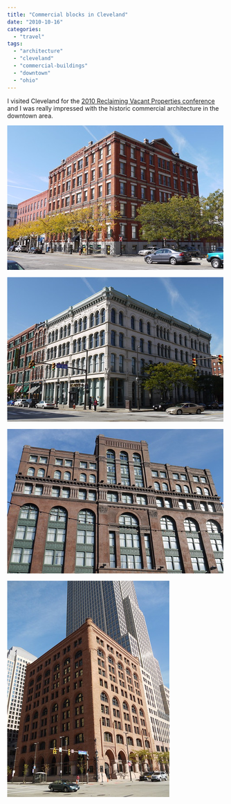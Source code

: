 ```yaml
---
title: "Commercial blocks in Cleveland"
date: "2010-10-16"
categories: 
  - "travel"
tags: 
  - "architecture"
  - "cleveland"
  - "commercial-buildings"
  - "downtown"
  - "ohio"
---
```


I visited Cleveland for the [2010 Reclaiming Vacant Properties conference](http://reclaimingvacantproperties.org/) and I was really impressed with the historic commercial architecture in the downtown area.

[![Commercial Building, Downtown Cleveland](images/5078591575_c6f3517bdc.jpg)](http://www.flickr.com/photos/elipousson/5078591575/ "Commercial Building, Downtown Cleveland by eli.pousson, on Flickr")

[![Commercial Building, Downtown Cleveland](images/5079184038_81742b86f0.jpg)](http://www.flickr.com/photos/elipousson/5079184038/ "Commercial Building, Downtown Cleveland by eli.pousson, on Flickr")

[![Commercial Building, Euclid Avenue, Downtown Cleveland](images/5078588603_7ce3a82e7a.jpg)](http://www.flickr.com/photos/elipousson/5078588603/ "Commercial Building, Euclid Avenue, Downtown Cleveland by eli.pousson, on Flickr")

[![Commercial Building, Downtown Cleveland](images/5078590951_392f789c4b.jpg)](http://www.flickr.com/photos/elipousson/5078590951/ "Commercial Building, Downtown Cleveland by eli.pousson, on Flickr")
